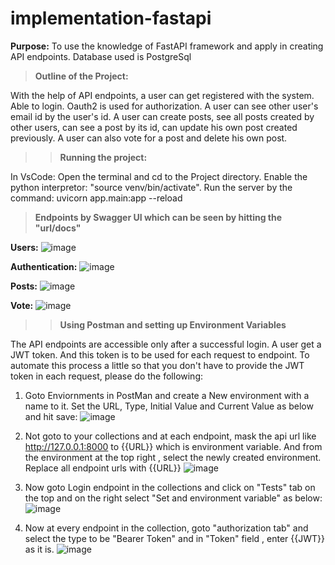 # implementation-fastapi
**Purpose:** To use the knowledge of FastAPI framework and apply in creating API endpoints. Database used is PostgreSql

>**Outline of the Project:**

With the help of API endpoints, a user can get registered with the system. Able to login. Oauth2 is used for authorization. A user can see other user's
email id by the user's id. A user can create posts, see all posts created by other users, can see a post by its id, can update his own post created
previously. A user can also vote for a post and delete his own post.

>>**Running the project:**

In VsCode: Open the terminal and cd to the Project directory. Enable the python interpretor: "source venv/bin/activate". Run the server by the command:
uvicorn app.main:app --reload

>**Endpoints by Swagger UI which can be seen by hitting the "url/docs"**

**Users:**
![image](https://user-images.githubusercontent.com/26901597/205418725-75e15939-aafe-4913-84eb-acc706b6b1c7.png)

**Authentication:**
![image](https://user-images.githubusercontent.com/26901597/205418762-3d99c873-59ea-469d-bfef-15253abf5933.png)

**Posts:**
![image](https://user-images.githubusercontent.com/26901597/205418779-cb1fde96-904d-4735-98d3-841b5c317852.png)

**Vote:**
![image](https://user-images.githubusercontent.com/26901597/205418805-3c9c7498-12ab-494e-b8f6-100eb82776fd.png)

>>**Using Postman and setting up Environment Variables**

The API endpoints are accessible only after a successful login. A user get a JWT token. And this token is to be used for each request to endpoint.
To automate this process a little so that you don't have to provide the JWT token in each request, please do the following:

1) Goto Enviornments in PostMan and create a New environment with a name to it. Set the URL, Type, Initial Value and Current Value as below and hit save:
![image](https://user-images.githubusercontent.com/26901597/205419297-6992f1ae-2c49-4782-a90b-8c07d0e9f13d.png)

2) Not goto to your collections and at each endpoint, mask the api url like http://127.0.0.1:8000 to {{URL}} which is environment variable. And from the
environment at the top right , select the newly created environment. Replace all endpoint urls with {{URL}}
![image](https://user-images.githubusercontent.com/26901597/205419429-f2c18c92-f12f-46f6-aecb-abf957578f44.png)

3) Now goto Login endpoint in the collections and click on "Tests" tab on the top and on the right select "Set and environment variable" as below:
![image](https://user-images.githubusercontent.com/26901597/205419663-305e69e5-d8bf-45d3-b519-7c68f374440a.png)

4) Now at every endpoint in the collection, goto "authorization tab" and select the type to be "Bearer Token" and in "Token" field , enter {{JWT}} as it is.
![image](https://user-images.githubusercontent.com/26901597/205419771-fdc8846e-bdae-4a8d-99a4-fa9e3c1f6d98.png)











